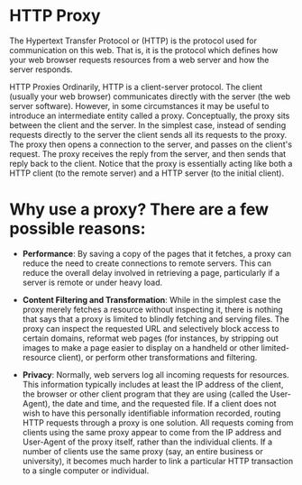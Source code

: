 # HTTP Proxy
The Hypertext Transfer Protocol or (HTTP) is the protocol used for communication on this web. That is, it is the protocol which defines how your web browser requests resources from a web server and how the server responds.

HTTP Proxies
Ordinarily, HTTP is a client-server protocol. The client (usually your web browser) communicates directly with the server (the web server software). However, in some circumstances it may be useful to introduce an intermediate entity called a proxy. Conceptually, the proxy sits between the client and the server. In the simplest case, instead of sending requests directly to the server the client sends all its requests to the proxy. The proxy then opens a connection to the server, and passes on the client's request. The proxy receives the reply from the server, and then sends that reply back to the client. Notice that the proxy is essentially acting like both a HTTP client (to the remote server) and a HTTP server (to the initial client).

# Why use a proxy? There are a few possible reasons:

* **Performance**: By saving a copy of the pages that it fetches, a proxy can reduce the need to create connections to remote servers. This can reduce the overall delay involved in retrieving a page, particularly if a server is remote or under heavy load.

* **Content Filtering and Transformation**: While in the simplest case the proxy merely fetches a resource without inspecting it, there is nothing that says that a proxy is limited to blindly fetching and serving files. The proxy can inspect the requested URL and selectively block access to certain domains, reformat web pages (for instances, by stripping out images to make a page easier to display on a handheld or other limited-resource client), or perform other transformations and filtering.

* **Privacy**: Normally, web servers log all incoming requests for resources. This information typically includes at least the IP address of the client, the browser or other client program that they are using (called the User-Agent), the date and time, and the requested file. If a client does not wish to have this personally identifiable information recorded, routing HTTP requests through a proxy is one solution. All requests coming from clients using the same proxy appear to come from the IP address and User-Agent of the proxy itself, rather than the individual clients. If a number of clients use the same proxy (say, an entire business or university), it becomes much harder to link a particular HTTP transaction to a single computer or individual.
